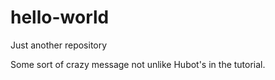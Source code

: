 # hello-world
Just another repository

Some sort of crazy message not unlike Hubot's in the tutorial.

